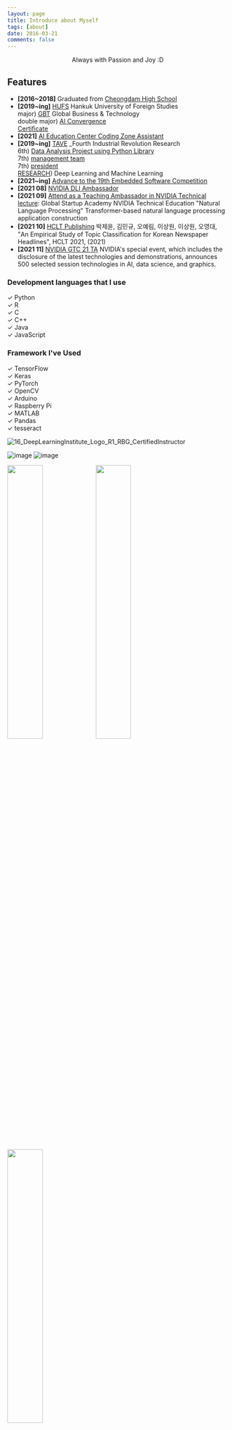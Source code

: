 ```yaml
---
layout: page
title: Introduce about Myself
tags: [about]
date: 2016-03-21
comments: false
---
```

    
<center>Always with Passion and Joy :D</center>

## Features
* **[2016~2018]** Graduated from [Cheongdam High School](http://chungdam.sen.hs.kr/index.do)
* **[2019~ing]** [HUFS](http://www.hufs.ac.kr/) Hankuk University of Foreign Studies
<br/>major) [GBT](http://hufsgbtgbt.cafe24.com/) Global Business & Technology 
<br/>double major) [AI Convergence](http://soft.hufs.ac.kr/)  
[Certificate](https://user-images.githubusercontent.com/76824611/125048882-54cb4780-e0db-11eb-8ed2-cf6b458fa042.png)          
* **[2021]** [AI Education Center Coding Zone Assistant](https://raw.githubusercontent.com/yerimoh/yerimoh.github.io/main/assets/img/certification.pdf)     
* **[2019~ing]** [TAVE](https://blog.naver.com/t-ave) _Fourth Industrial Revolution Research
<br/> 6th) [Data Analysis Project using Python Library](https://yerimoh.github.io/first-project/) 
<br/> 7th) [management team](https://www.instagram.com/p/CKvZreGhiWh/)
<br/> 7th) [president](https://www.instagram.com/p/CSCHtqLlQcM/)
<br/> [RESEARCH](https://taveresearch.github.io/about/)) Deep Learning and Machine Learning 
* **[2021~ing]** [Advance to the 19th Embedded Software Competition](https://eswcontest.or.kr/main/main.php)     
* **[2021 08]** [NVIDIA DLI Ambassador](https://yerimoh.github.io/03-NVIDIA-DLI/)    
* **[2021 09]** [Attend as a Teaching Ambassador in NVIDIA Technical lecture](https://yerimoh.github.io/NLPTA/): Global Startup Academy NVIDIA Technical Education "Natural Language Processing" Transformer-based natural language processing application construction        
* **[2021 10]** [HCLT Publishing](https://yerimoh.github.io/HCLT/) 박제윤, 김민규, 오예림, 이상원, 이상원, 오영대, "An Empirical Study of Topic Classification for Korean Newspaper Headlines", HCLT 2021, (2021)        
* **[2021 11]** [NVIDIA GTC 21 TA](https://www.nvidia.com/ko-kr/) NVIDIA's special event, which includes the disclosure of the latest technologies and demonstrations, announces 500 selected session technologies in AI, data science, and graphics.

### Development languages that I use
✓ Python  
✓ R   
✓ C   
✓ C++    
✓ Java       
✓ JavaScript   


### Framework I've Used
✓ TensorFlow    
✓ Keras   
✓ PyTorch    
✓ OpenCV      
✓ Arduino    
✓ Raspberry Pi      
✓ MATLAB     
✓ Pandas     
✓ tesseract   

![16_DeepLearningInstitute_Logo_R1_RBG_CertifiedInstructor](https://user-images.githubusercontent.com/76824611/138792227-927b94ac-7be3-4cc5-bc06-ba74227ccc0c.png)


![image](https://user-images.githubusercontent.com/76824611/133220622-355a358b-16c3-410c-baad-5178ed223883.png)
![image](https://user-images.githubusercontent.com/76824611/133220637-89f8f54c-49e5-43a8-8ebf-0060c1813969.png)

<img src = "https://user-images.githubusercontent.com/76824611/133220622-355a358b-16c3-410c-baad-5178ed223883.png" width="40%"><img src = "https://user-images.githubusercontent.com/76824611/133220637-89f8f54c-49e5-43a8-8ebf-0060c1813969.png" width="40%"><img src = "https://user-images.githubusercontent.com/76824611/138792227-927b94ac-7be3-4cc5-bc06-ba74227ccc0c.png" width="40%">






{% include gallery images=images caption="HUFS / TAVE / NVIDIA" cols=2 %}


## Getting Started
      

[Install Hankuk University of Foreign Studies](http://www.hufs.ac.kr/){: .btn}
[Install GBT](http://hufsgbtgbt.cafe24.com/){: .btn}
[Install AI Convergence Major](http://soft.hufs.ac.kr/){: .btn}
[Install TAVE](https://blog.naver.com/t-ave){: .btn}
[Install NVIDIA](https://www.nvidia.com/en-us/){: .btn}
